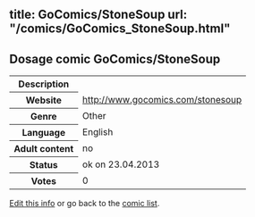 title: GoComics/StoneSoup
url: "/comics/GoComics_StoneSoup.html"
---
Dosage comic GoComics/StoneSoup
-----------------------------------------

<table class="comicinfo">
<tr>
<th>Description</th><td></td>
</tr>
<tr>
<th>Website</th><td><a href="http://www.gocomics.com/stonesoup">http://www.gocomics.com/stonesoup</a></td>
</tr>
<tr>
<th>Genre</th><td>Other</td>
</tr>
<tr>
<th>Language</th><td>English</td>
</tr>
<tr>
<th>Adult content</th><td>no</td>
</tr>
<tr>
<th>Status</th><td>ok on 23.04.2013</td>
</tr>
<tr>
<th>Votes</th><td>0</div></td>
</tr>
</table>

[Edit this info](/comics/GoComics_StoneSoup_edit.html) or go back to the [comic list](../comic-index.html).
